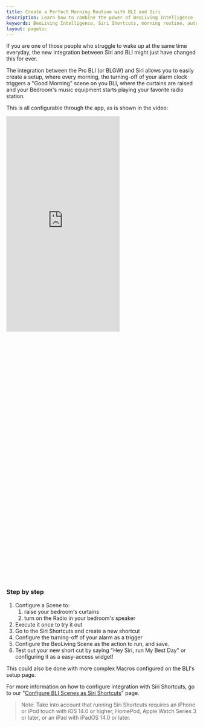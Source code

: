 ```yaml
---
title: Create a Perfect Morning Routine with BLI and Siri
description: Learn how to combine the power of BeoLiving Intelligence (Pro BLI or BLGW) with Siri Shortcuts to create a personalized morning routine. This guide provides a step-by-step explanation and video demonstration, enabling you to trigger your "Good Morning" scene by simply turning off your phone alarm, automating your curtains, music, and more for a seamless start to your day.
keywords: BeoLiving Intelligence, Siri Shortcuts, morning routine, automation, alarm trigger, "Good Morning" scene, curtains, music, Pro BLI, BLGW, personalization
layout: pagetoc
---
```


If you are one of those people who struggle to wake up at the same time everyday, the new integration between Siri and BLI might just have changed this for ever.

The integration between the Pro BLI (or BLGW) and Siri allows you to easily create a setup, where every morning, the turning-off of your alarm clock triggers a "Good Morning" scene on you BLI, where the curtains are raised and your Bedroom's music equipment starts playing your favorite radio station.

This is all configurable through the app, as is shown in the video:

<div class="row justify-content-center">
  <div class="col-sm-6">
	<div class="embed-responsive" style="padding-bottom: 130%;">
	  <iframe class="embed-responsive-item" src="https://www.youtube.com/embed/Q1z3fe6SMkk?autoplay=1&loop=1"  frameborder="0" height="570" allow="autoplay; encrypted-media" allowfullscreen muted></iframe>
	</div>
  </div>
</div>

### Step by step
1. Configure a Scene to:
	1. raise your bedroom's curtains
	1. turn on the Radio in your bedroom's speaker
1. Execute it once to try it out
1. Go to the Siri Shortcuts and create a new shortcut
1. Configure the turning-off of your alarm as a trigger
1. Configure the BeoLiving Scene as the action to run, and save.
1. Test out your new short cut by saying "Hey Siri, run My Best Day" or configuring it as a easy-access widget!

This could also be done with more complex Macros configured on the BLI's setup page.

For more information on how to configure integration with Siri Shortcuts, go to our "[Configure BLI Scenes as Siri Shortcuts](../manuals/conf-scenes-as-shortcuts)" page.

> Note: Take into account that running Siri Shortcuts requires an iPhone or iPod touch with iOS 14.0 or higher, HomePod, Apple Watch Series 3 or later, or an iPad with iPadOS 14.0 or later.
